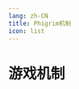 ```yaml
---
lang: zh-CN
title: Phigrim机制
icon: list
---
```

[//]: # (This Source Code Form is subject to the terms of the Mozilla Public License, v. 2.0. If a copy of the MPL was not distributed with this file, You can obtain one at https://mozilla.org/MPL/2.0/.)
# 游戏机制
